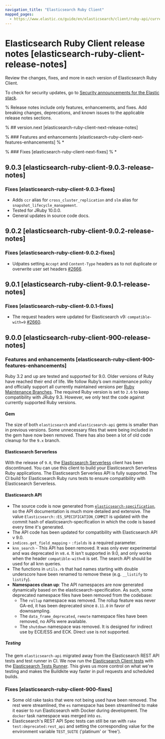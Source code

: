 ```yaml
---
navigation_title: "Elasticsearch Ruby Client"
mapped_pages:
  - https://www.elastic.co/guide/en/elasticsearch/client/ruby-api/current/release_notes.html
---
```


# Elasticsearch Ruby Client release notes [elasticsearch-ruby-client-release-notes]

Review the changes, fixes, and more in each version of Elasticsearch Ruby Client.

To check for security updates, go to [Security announcements for the Elastic stack](https://discuss.elastic.co/c/announcements/security-announcements/31).

% Release notes include only features, enhancements, and fixes. Add breaking changes, deprecations, and known issues to the applicable release notes sections.

% ## version.next [elasticsearch-ruby-client-next-release-notes]

% ### Features and enhancements [elasticsearch-ruby-client-next-features-enhancements]
% *

% ### Fixes [elasticsearch-ruby-client-next-fixes]
% *

## 9.0.3 [elasticsearch-ruby-client-9.0.3-release-notes]

### Fixes [elasticsearch-ruby-client-9.0.3-fixes]

- Adds `ccr` alias for `cross_cluster_replication` and `slm` alias for `snapshot_lifecycle_management`.
- Tested for JRuby 10.0.0.
- General updates in source code docs.

## 9.0.2 [elasticsearch-ruby-client-9.0.2-release-notes]

### Fixes [elasticsearch-ruby-client-9.0.2-fixes]

- Udpates setting `Accept` and `Content-Type` headers as to not duplicate or overwrite user set headers [#2666](https://github.com/elastic/elasticsearch-ruby/pull/2666).

## 9.0.1 [elasticsearch-ruby-client-9.0.1-release-notes]

### Fixes [elasticsearch-ruby-client-9.0.1-fixes]

- The request headers were updated for Elasticsearch v9: `compatible-with=9` [#2660](https://github.com/elastic/elasticsearch-ruby/pull/2660).

## 9.0.0 [elasticsearch-ruby-client-900-release-notes]

### Features and enhancements [elasticsearch-ruby-client-900-features-enhancements]

Ruby 3.2 and up are tested and supported for 9.0. Older versions of Ruby have reached their end of life. We follow Ruby’s own maintenance policy and officially support all currently maintained versions per [Ruby Maintenance Branches](https://www.ruby-lang.org/en/downloads/branches/). The required Ruby version is set to `2.6` to keep compatibility with JRuby 9.3. However, we only test the code against currently supported Ruby versions.

#### Gem

The size of both `elasticsearch` and `elasticsearch-api` gems is smaller than in previous versions. Some unnecessary files that were being included in the gem have now been removed. There has also been a lot of old code cleanup for the `9.x` branch.

#### Elasticsearch Serverless

With the release of `9.0`, the [Elasticsearch Serverless](https://github.com/elastic/elasticsearch-serverless-ruby) client has been discontinued. You can use this client to build your Elasticsearch Serverless Ruby applications. The Elasticsearch Serverless API is fully supported. The CI build for Elasticsearch Ruby runs tests to ensure compatibility with Elasticsearch Serverless.

#### Elasticsearch API

* The source code is now generated from [`elasticsearch-specification`](https://github.com/elastic/elasticsearch-specification/), so the API documentation is much more detailed and extensive. The value `Elasticsearch::ES_SPECIFICATION_COMMIT` is updated with the commit hash of elasticsearch-specification in which the code is based every time it's generated.
* The API code has been updated for compatibility with Elasticsearch API v 9.0.
* `indices.get_field_mapping` - `:fields` is a required parameter.
* `knn_search` - This API has been removed. It was only ever experimental and was deprecated in v`8.4`. It isn't supported in 9.0, and only works when the header `compatible-with=8` is set. The search API should be used for all knn queries.
* The functions in `utils.rb` that had names starting with double underscore have been renamed to remove these (e.g. `__listify` to `listify`).
* **Namespaces clean up**: The API namespaces are now generated dynamically based on the elasticsearch-specification. As such, some deprecated namespace files have been removed from the codebase:
  * The `rollup` namespace was removed. The rollup feature was never GA-ed, it has been deprecated since `8.11.0` in favor of downsampling.
  * The `data_frame_deprecated`, `remote` namespace files have been removed, no APIs were available.
  * The `shutdown` namespace was removed. It is designed for indirect use by ECE/ESS and ECK. Direct use is not supported.

##### Testing

The gem `elasticsearch-api` migrated away from the Elasticsearch REST API tests and test runner in CI. We now run the [Elasticsearch Client tests](https://github.com/elastic/elasticsearch-clients-tests/) with the [Elasticsearch Tests Runner](https://github.com/elastic/es-test-runner-ruby). This gives us more control on what we're testing and makes the Buildkite way faster in pull requests and scheduled builds.

### Fixes [elasticsearch-ruby-client-900-fixes]

* Some old rake tasks that were not being used have been removed. The rest were streamlined, the `es` namespace has been streamlined to make it easier to run Elasticsearch with Docker during development. The `docker` task namespace was merged into `es`.
* Elasticsearch's REST API Spec tests can still be ran with `rake test:deprecated:rest_api` and setting the corresponding value for the environment variable `TEST_SUITE` ('platinum' or 'free').
